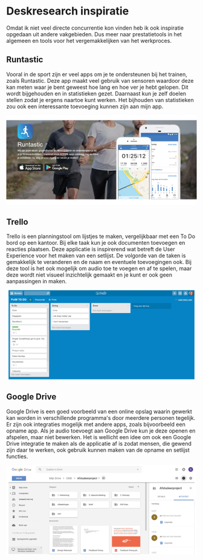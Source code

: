 # Deskresearch inspiratie

Omdat ik niet veel directe concurrentie kon vinden heb ik ook inspiratie opgedaan uit andere vakgebieden. Dus meer naar prestatietools in het algemeen en tools voor het vergemakkelijken van het werkproces. 

## Runtastic

Vooral in de sport zijn er veel apps om je te ondersteunen bij het trainen, zoals Runtastic. Deze app maakt veel gebruik van sensoren waardoor deze kan meten waar je bent geweest hoe lang en hoe ver je hebt gelopen. Dit wordt bijgehouden en in statistieken gezet. Daarnaast kun je zelf doelen stellen zodat je ergens naartoe kunt werken. Het bijhouden van statistieken zou ook een interessante toevoeging kunnen zijn aan mijn app. 

![ \(Runtastic GmbH, 2018\)](../.gitbook/assets/runtastic.jpg)

## Trello

Trello is een planningstool om lijstjes te maken, vergelijkbaar met een To Do bord op een kantoor. Bij elke taak kun je ook documenten toevoegen en reacties plaatsen. Deze applicatie is inspirerend wat betreft de User Experience voor het maken van een setlijst. De volgorde van de taken is gemakkelijk te veranderen en de naam en eventuele toevoegingen ook. Bij deze tool is het ook mogelijk om audio toe te voegen en af te spelen, maar deze wordt niet visueel inzichtelijk gemaakt en je kunt er ook geen aanpassingen in maken.

![\(Atlassian, 2018\)](../.gitbook/assets/trello.jpg)

## Google Drive

Google Drive is een goed voorbeeld van een online opslag waarin gewerkt kan worden in verschillende programma's door meerdere personen tegelijk. Er zijn ook integraties mogelijk met andere apps, zoals bijvoorbeeld een opname app. Als je audio toevoegt aan Google Drive kun je deze openen en afspelen, maar niet bewerken. Het is wellicht een idee om ook een Google Drive integratie te maken als de applicatie af is zodat mensen, die gewend zijn daar te werken, ook gebruik kunnen maken van de opname en setlijst functies. 

![\(Google, 2018\)](../.gitbook/assets/drive.jpg)



